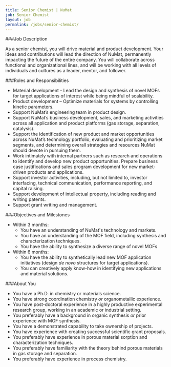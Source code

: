 ```yaml
---
title: Senior Chemist | NuMat
job: Senior Chemist
layout: job
permalink: /jobs/senior-chemist/
---
```


###Job Description

As a senior chemist, you will drive material and product development. Your ideas
and contributions will lead the direction of NuMat, permanently impacting the
future of the entire company. You will collaborate across functional and
organizational lines, and will be working with all levels of individuals and
cultures as a leader, mentor, and follower.

###Roles and Responsibilities

* Material development - Lead the design and synthesis of novel MOFs for target
  applications of interest while being mindful of scalability.
* Product development – Optimize materials for systems by controlling kinetic
  parameters.
* Support NuMat’s engineering team in product design.
* Support NuMat’s business development, sales, and marketing activities across
  all application and product platforms (gas storage, separation, catalysis).
* Support the identification of new product and market opportunities across NuMat’s
  technology portfolio, evaluating and prioritizing market segments, and determining
  overall strategies and resources NuMat should devote in pursuing them.
* Work intimately with internal partners such as research and operations to identify
  and develop new product opportunities. Prepare business case justifications
  and sales program development for new market-driven products and applications.
* Support investor activities, including, but not limited to, investor interfacing,
  technical communication, performance reporting, and capital raising.
* Support development of intellectual property, including reading and writing
  patents.
* Support grant writing and management.

###Objectives and Milestones

* Within 3 months:
  - You have an understanding of NuMat's technology and markets.
  - You have an understanding of the MOF field, including synthesis and characterization
    techniques.
  - You have the ability to synthesize a diverse range of novel MOFs
* Within 6 months:
  - You have the ability to synthetically lead new MOF application initiatives
    (design _de novo_ structures for target applications).
  - You can creatively apply know-how in identifying new applications and
    material solutions.

###About You

* You have a Ph.D. in chemistry or materials science.
* You have strong coordination chemistry _or_ organometallic experience.
* You have post-doctoral experience in a highly productive experimental research group,
  working in an academic or industrial setting.
* You preferably have a background in organic synthesis _or_ prior experience with
  MOF synthesis.
* You have a demonstrated capability to take ownership of projects.
* You have experience with creating successful scientific grant proposals.
* You preferably have experience in porous material sorption and characterization
  techniques.
* You preferably have familiarity with the theory behind porous materials in gas
  storage and separation.
* You preferably have experience in process chemistry.
